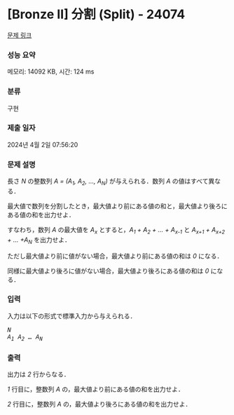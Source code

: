 # [Bronze II] 分割 (Split) - 24074 

[문제 링크](https://www.acmicpc.net/problem/24074) 

### 성능 요약

메모리: 14092 KB, 시간: 124 ms

### 분류

구현

### 제출 일자

2024년 4월 2일 07:56:20

### 문제 설명

<p>長さ <var>N</var> の整数列 <var>A = (A<sub>1</sub>, A<sub>2</sub>, ..., A<sub>N</sub>)</var> が与えられる．数列 <var>A</var> の値はすべて異なる．</p>

<p>最大値で数列を分割したとき，最大値より前にある値の和と，最大値より後ろにある値の和を出力せよ．</p>

<p>すなわち，数列 <var>A</var> の最大値を <var>A<sub>x</sub></var> とすると，<var>A<sub>1</sub> + A<sub>2</sub> + … + A<sub>x-1</sub></var> と <var>A<sub>x+1</sub> + A<sub>x+2</sub> + … +A<sub>N</sub></var> を出力せよ．</p>

<p>ただし最大値より前に値がない場合，最大値より前にある値の和は <var>0</var> になる．</p>

<p>同様に最大値より後ろに値がない場合，最大値より後ろにある値の和は <var>0</var> になる．</p>

### 입력 

 <p>入力は以下の形式で標準入力から与えられる．</p>

<pre><var>N</var>
<var>A<sub>1</sub></var> <var>A<sub>2</sub></var> <var>…</var> <var>A<sub>N</sub></var></pre>

### 출력 

 <p>出力は <var>2</var> 行からなる．</p>

<p><var>1</var> 行目に，整数列 <var>A</var> の，最大値より前にある値の和を出力せよ．</p>

<p><var>2</var> 行目に，整数列 <var>A</var> の，最大値より後ろにある値の和を出力せよ．</p>

